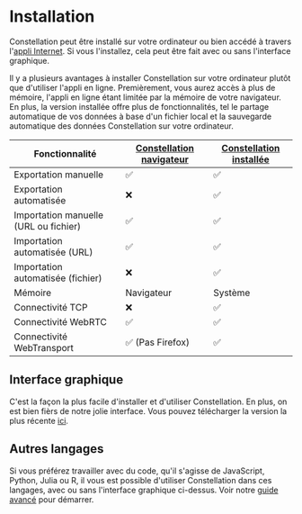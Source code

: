 # Installation
Constellation peut être installé sur votre ordinateur ou bien accédé à travers l'[appli Internet](https://réseau-constellation.ca). Si vous l'installez, cela peut être fait avec ou sans l'interface graphique. 

Il y a plusieurs avantages à installer Constellation sur votre ordinateur plutôt que d'utiliser l'appli en ligne. Premièrement, vous aurez accès à plus de mémoire, l'appli en ligne étant limitée par la mémoire de votre navigateur. En plus, la version installée offre plus de fonctionnalités, tel le partage automatique de vos données à base d'un fichier local et la sauvegarde automatique des données Constellation sur votre ordinateur.

| Fonctionnalité | [Constellation navigateur](https://réseau-constellation.ca) | [Constellation installée](https://réseau-constellation.ca/téléchargements) |
| --- | ---- | --- |
| Exportation manuelle | ✅ | ✅ |
| Exportation automatisée | ❌ | ✅ |
| Importation manuelle (URL ou fichier) | ✅ | ✅ |
| Importation automatisée (URL) | ✅ | ✅ |
| Importation automatisée (fichier) | ❌ | ✅ |
| Mémoire | Navigateur | Système |
| Connectivité TCP | ❌ | ✅ |
| Connectivité WebRTC | ✅ | ✅ |
| Connectivité WebTransport | ✅ (Pas Firefox) | ✅ |

## Interface graphique
C'est la façon la plus facile d'installer et d'utiliser Constellation. En plus, on est bien fièrs de notre jolie interface. Vous pouvez télécharger la version la plus récente [ici](https://réseau-constellation.ca/téléchargements).

## Autres langages
Si vous préférez travailler avec du code, qu'il s'agisse de JavaScript, Python, Julia ou R, il vous est possible d'utiliser Constellation dans ces langages, avec ou sans l'interface graphique ci-dessus. Voir notre [guide avancé](../avancé/autresLangages/introduction.md) pour démarrer.
